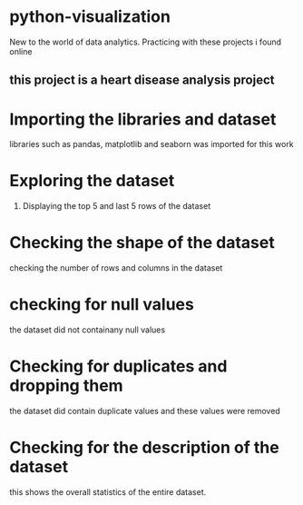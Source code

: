 # python-visualization
New to the world of data analytics. Practicing with these projects i found online 
## this project is a heart disease analysis project
# Importing the libraries and dataset
libraries such as pandas, matplotlib and seaborn was imported for this work
# Exploring the dataset
1. Displaying the top 5 and last 5 rows of the dataset
# Checking the shape of the dataset
checking the number of rows and columns in the dataset
# checking for null values
the dataset did not containany null values
# Checking for duplicates and dropping them
the dataset did contain duplicate values and these values were removed
# Checking for the description of the dataset
this shows the overall statistics of the entire dataset.
